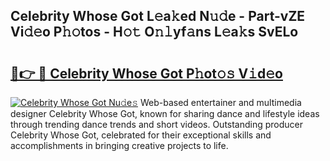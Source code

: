 ## Celebrity Whose Got L𝚎a𝚔ed N𝚞𝚍e - Part-vZE Vi𝚍𝚎o P𝚑𝚘tos - H𝚘𝚝 O𝚗𝚕yf𝚊ns L𝚎a𝚔s SvELo

# <h2><a href="http://kf7d2t.oniu.top/?m=Celebrity+Whose+Got">🔗👉 🔴 Celebrity Whose Got P𝚑ot𝚘𝚜 V𝚒d𝚎o</a></h2>

[![Celebrity Whose Got Nu𝚍e𝚜](https://i.imgur.com/0qMVB7G.gif)](http://kf7d2t.oniu.top/?m=Celebrity+Whose+Got)
Web-based entertainer and multimedia designer Celebrity Whose Got, known for sharing dance and lifestyle ideas through trending dance trends and short videos. Outstanding producer Celebrity Whose Got, celebrated for their exceptional skills and accomplishments in bringing creative projects to life.  
